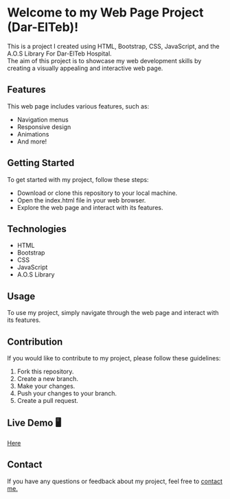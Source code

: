 # Welcome to my Web Page Project (Dar-ElTeb)!
This is a project I created using HTML, Bootstrap, CSS, JavaScript, and the A.O.S Library For Dar-ElTeb Hospital. <br>
The aim of this project is to showcase my web development skills by creating a visually appealing and interactive web page.
## Features
This web page includes various features, such as:
- Navigation menus
- Responsive design
- Animations
- And more!
## Getting Started
To get started with my project, follow these steps:
- Download or clone this repository to your local machine.
- Open the index.html file in your web browser.
- Explore the web page and interact with its features.
## Technologies 
- HTML
- Bootstrap
- CSS
- JavaScript
- A.O.S Library
## Usage
To use my project, simply navigate through the web page and interact with its features.
## Contribution
If you would like to contribute to my project, please follow these guidelines:
1. Fork this repository.
2. Create a new branch.
3. Make your changes.
4. Push your changes to your branch.
5. Create a pull request.
## Live Demo 🖥
<a href="https://mohamed-ramadan91.github.io/dar-elteb/">Here</a>
## Contact
<p>If you have any questions or feedback about my project, feel free to <a href="mailto:mohamed.a.ramadan0091@gmail.com">contact me.</a></p>
